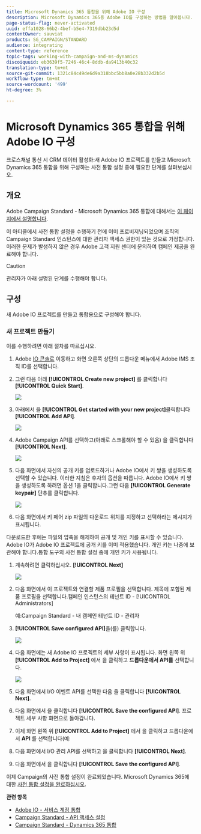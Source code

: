 ```yaml
---
title: Microsoft Dynamics 365 통합을 위해 Adobe IO 구성
description: Microsoft Dynamics 365용 Adobe IO를 구성하는 방법을 알아봅니다.
page-status-flag: never-activated
uuid: effa1028-66b2-4bef-b5e4-7319dbb23d5d
contentOwner: sauviat
products: SG_CAMPAIGN/STANDARD
audience: integrating
content-type: reference
topic-tags: working-with-campaign-and-ms-dynamics
discoiquuid: eb3639f5-7246-46c4-8ddb-da9413b40c32
translation-type: tm+mt
source-git-commit: 1321c84c49de6d9a318bbc5bb8a0e28b332d2b5d
workflow-type: tm+mt
source-wordcount: '499'
ht-degree: 3%

---
```



# Microsoft Dynamics 365 통합을 위해 Adobe IO 구성

크로스채널 통신 시 CRM 데이터 활성화:새 Adobe IO 프로젝트를 만들고 Microsoft Dynamics 365 통합을 위해 구성하는 사전 통합 설정 중에 필요한 단계를 살펴보십시오.

## 개요

Adobe Campaign Standard - Microsoft Dynamics 365 통합에 대해서는 [이 페이지에서 설명합니다](../../integrating/using/working-with-campaign-standard-and-microsoft-dynamics-365.md).

이 아티클에서 사전 통합 설정을 수행하기 전에 이미 프로비저닝되었으며 조직의 Campaign Standard 인스턴스에 대한 관리자 액세스 권한이 있는 것으로 가정합니다.  이러한 문제가 발생하지 않은 경우 Adobe 고객 지원 센터에 문의하여 캠페인 제공을 완료해야 합니다.

>[!CAUTION]
>
>관리자가 아래 설명된 단계를 수행해야 합니다.

## 구성

새 Adobe IO 프로젝트를 만들고 통합용으로 구성해야 합니다.

### 새 프로젝트 만들기

이를 수행하려면 아래 절차를 따르십시오.

1. Adobe [IO 콘솔로](https://console.adobe.io/home#) 이동하고 화면 오른쪽 상단의 드롭다운 메뉴에서 Adobe IMS 조직 ID를 선택합니다.

1. 그런 다음 아래 **[!UICONTROL Create new project]** 를 클릭합니다 **[!UICONTROL Quick Start]**.

   ![](assets/adobeIO1.png)

1. 아래에서 을 **[!UICONTROL Get started with your new project]**&#x200B;클릭합니다 **[!UICONTROL Add API]**.

   ![](assets/adobeIO2.png)

1. Adobe Campaign API를 선택하고(아래로 스크롤해야 할 수 있음) 을 클릭합니다 **[!UICONTROL Next]**.

   ![](assets/adobeIO3.png)

1. 다음 화면에서 자신의 공개 키를 업로드하거나 Adobe IO에서 키 쌍을 생성하도록 선택할 수 있습니다. 이러한 지침은 후자의 옵션을 따릅니다. Adobe IO에서 키 쌍을 생성하도록 하려면 옵션 1을 클릭합니다.그런 다음 **[!UICONTROL Generate keypair]** 단추를 클릭합니다.

   ![](assets/adobeIO4.png)

1. 다음 화면에서 키 페어 zip 파일의 다운로드 위치를 지정하고 선택하라는 메시지가 표시됩니다.

다운로드한 후에는 파일의 압축을 해제하여 공개 및 개인 키를 표시할 수 있습니다. Adobe IO가 Adobe IO 프로젝트에 공개 키를 이미 적용했습니다. 개인 키는 나중에 보관해야 합니다.통합 도구의 사전 통합 설정 중에 개인 키가 사용됩니다.

1. 계속하려면 클릭하십시오. **[!UICONTROL Next]**

   ![](assets/adobeIO5.png)

1. 다음 화면에서 이 프로젝트와 연결할 제품 프로필을 선택합니다. 제목에 포함된 제품 프로필을 선택합니다.캠페인 인스턴스의 테넌트 ID - [!UICONTROL Administrators]

   예:Campaign Standard - 내 캠페인 테넌트 ID - 관리자

1. **[!UICONTROL Save configured API]**&#x200B;을(를) 클릭합니다.

   ![](assets/adobeIO6.png)

1. 다음 화면에는 새 Adobe IO 프로젝트의 세부 사항이 표시됩니다. 화면 왼쪽 위 **[!UICONTROL Add to Project]** 에서 을 클릭하고 **드롭다운에서 API를** 선택합니다.

   ![](assets/adobeIO7.png)

1. 다음 화면에서 I/O 이벤트 API를 선택한 다음 을 클릭합니다 **[!UICONTROL Next]**.

1. 다음 화면에서 을 클릭합니다 **[!UICONTROL Save the configured API]**.  프로젝트 세부 사항 화면으로 돌아갑니다.

1. 이제 화면 왼쪽 위 **[!UICONTROL Add to Project]** 에서 을 클릭하고 드롭다운에서 **API** 를 선택합니다(예:

1. 다음 화면에서 I/O 관리 API를 선택하고 을 클릭합니다 **[!UICONTROL Next]**.

1. 다음 화면에서 을 클릭합니다 **[!UICONTROL Save the configured API]**.

이제 Campaign의 사전 통합 설정이 완료되었습니다.  Microsoft Dynamics 365에 대한 [사전 통합 설정을 완료하십시오](../../integrating/using/configure-microsoft-dynamics-365-for-campaign-integration.md).

**관련 항목**

* [Adobe IO - 서비스 계정 통합](https://www.adobe.io/authentication/auth-methods.html#!AdobeDocs/adobeio-auth/master/AuthenticationOverview/ServiceAccountIntegration.md)
* [Campaign Standard - API 액세스 설정](../../api/using/setting-up-api-access.md)
* [Campaign Standard - Dynamics 365 통합](../../integrating/using/configure-microsoft-dynamics-365-for-campaign-integration.md)